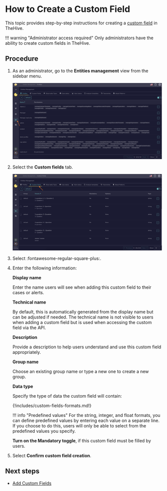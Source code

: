 # How to Create a Custom Field

This topic provides step-by-step instructions for creating a [custom field](../custom-fields/about-custom-fields.md) in TheHive.

!!! warning "Administrator access required"
    Only administrators have the ability to create custom fields in TheHive.

## Procedure

1. As an administrator, go to the **Entities management** view from the sidebar menu.

    ![Entities management](../../images/administration-guides/create-a-custom-field-entities-management.png)

2. Select the **Custom fields** tab.

    ![Custom fields tab](../../images/administration-guides/create-a-custom-field-custom-fields.png)

3. Select :fontawesome-regular-square-plus:.

4. Enter the following information:

    **Display name**

    Enter the name users will see when adding this custom field to their cases or alerts.

    **Technical name**

    By default, this is automatically generated from the display name but can be adjusted if needed. The technical name is not visible to users when adding a custom field but is used when accessing the custom field via the API.

    **Description**

    Provide a description to help users understand and use this custom field appropriately.

    **Group name**

    Choose an existing group name or type a new one to create a new group.

    **Data type**

    Specify the type of data the custom field will contain:

    {!includes/custom-fields-formats.md!}

    !!! info "Predefined values"
        For the string, integer, and float formats, you can define predefined values by entering each value on a separate line. If you choose to do this, users will only be able to select from the predefined values you specify.

    **Turn on the Mandatory toggle**, if this custom field must be filled by users.

5. Select **Confirm custom field creation**.

## Next steps

* [Add Custom Fields](../../user-guides/analyst-corner/cases-list/add-custom-fields.md)
